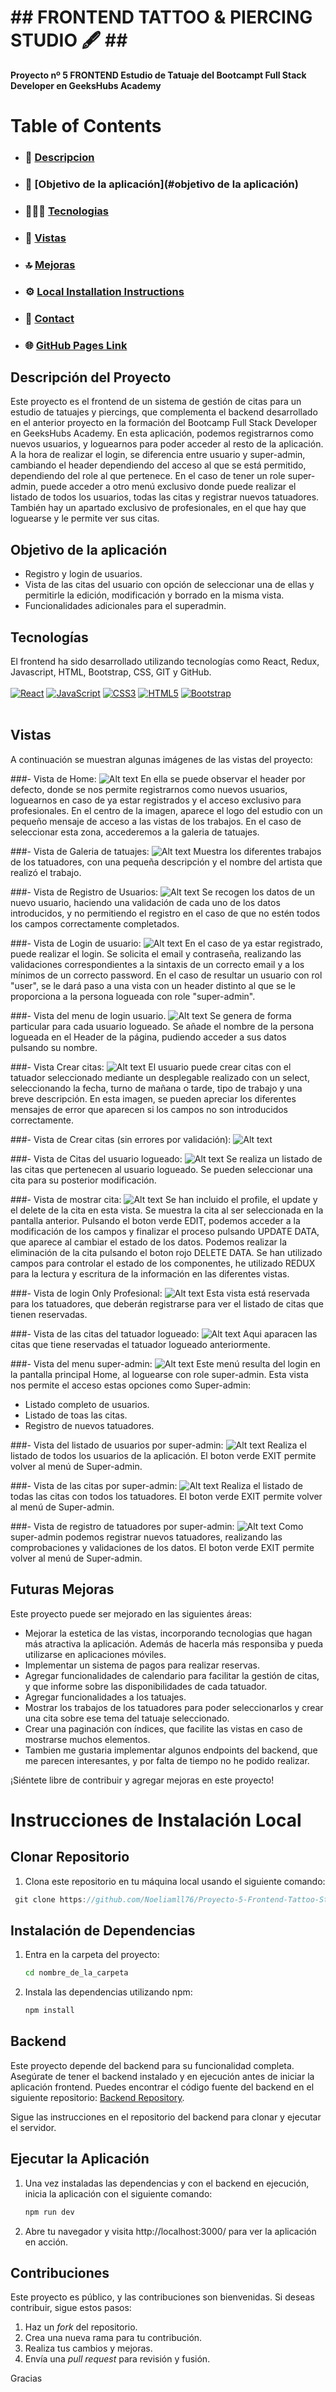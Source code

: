 

<h1> ## FRONTEND TATTOO & PIERCING STUDIO 🖋️ ##</h1>

**Proyecto nº 5 FRONTEND Estudio de Tatuaje del Bootcampt Full Stack Developer en GeeksHubs Academy**



# Table of Contents

- ### 🚀 [Descripcion](#descripcion)
- ### 🎯 [Objetivo de la aplicación](#objetivo de la aplicación)
- ### 👩🏽‍💻 [Tecnologias](#tecnologias)
- ### 👀 [Vistas](#vistas)
- ### 🔝 [Mejoras](#mejoras)
- ### ⚙️ [Local Installation Instructions](#local-installation-instructions)
- ### 📧 [Contact](#contact)
- ### 🌐 [GitHub Pages Link](#github-pages-link)


## Descripción del Proyecto

Este proyecto es el frontend de un sistema de gestión de citas para un estudio de tatuajes y piercings, que complementa el backend desarrollado en el anterior proyecto en la formación del Bootcamp Full Stack Developer en GeeksHubs Academy.
 En esta aplicación, podemos registrarnos como nuevos usuarios, y loguearnos para poder acceder al resto de la aplicación.
 A la hora de realizar el login, se diferencia entre usuario y super-admin, cambiando el header dependiendo del acceso al que se está permitido, dependiendo del role al que pertenece.
 En el caso de tener un role super-admin, puede acceder a otro menú exclusivo donde puede realizar el listado de todos los usuarios, todas las citas y registrar nuevos tatuadores.
 También hay un apartado exclusivo de profesionales, en el que hay que loguearse y le permite ver sus citas.


## Objetivo de la aplicación

- Registro y login de usuarios.
- Vista de las citas del usuario con opción de seleccionar una de ellas y permitirle la edición, modificación y borrado en la misma vista.
- Funcionalidades adicionales para el superadmin.


## Tecnologías

El frontend ha sido desarrollado utilizando tecnologías como React, Redux,  Javascript, HTML, Bootstrap, CSS, GIT y GitHub.
</br>
</br>
[![React](https://img.shields.io/badge/React-61DAFB?style=for-the-badge&logo=react&logoColor=white&labelColor=101010)]()
[![JavaScript](https://img.shields.io/badge/JavaScript-F7DF1E?style=for-the-badge&logo=javascript&logoColor=white&labelColor=101010)]()
[![CSS3](https://img.shields.io/badge/CSS3-1572B6?style=for-the-badge&logo=css3&logoColor=white&labelColor=101010)]()
[![HTML5](https://img.shields.io/badge/HTML5-E34F26?style=for-the-badge&logo=html5&logoColor=white&labelColor=101010)]()
[![Bootstrap](https://img.shields.io/badge/Bootstrap-7952B3?style=for-the-badge&logo=bootstrap&logoColor=white&labelColor=101010)]()
</br>
</br>

## Vistas

A continuación se muestran algunas imágenes de las vistas del proyecto:

###- Vista de Home:
![Alt text](image.png)
En ella se puede observar el header por defecto, donde se nos permite registrarnos como nuevos usuarios, loguearnos en caso de ya estar registrados y el acceso exclusivo para profesionales.
En el centro de la imagen, aparece el logo del estudio con un pequeño mensaje de acceso a las vistas de los trabajos. En el caso de seleccionar esta zona, accederemos a la galeria de tatuajes.

###- Vista de Galeria de tatuajes:
![Alt text](image-5.png)
Muestra los diferentes trabajos de los tatuadores, con una pequeña descripción y el nombre del artista que realizó el trabajo.

###- Vista de Registro de Usuarios:
![Alt text](image-1.png)
Se recogen los datos de un nuevo usuario, haciendo una validación de cada uno de los datos introducidos, y no permitiendo el registro en el caso de que no estén todos los campos correctamente completados.

###- Vista de Login de usuario:
![Alt text](image-2.png)
En el caso de ya estar registrado, puede realizar el login. 
Se solicita el email y contraseña, realizando las validaciones correspondientes a la sintaxis de un correcto email y a los mínimos de un correcto password. 
En el caso de resultar un usuario con rol "user", se le dará paso a una vista con un header distinto al que se le proporciona a la persona logueada con role "super-admin".


###- Vista del menu de login usuario. 
![Alt text](image-4.png)
Se genera de forma particular para cada usuario logueado. Se añade el nombre de la persona logueada en el Header de la página, pudiendo acceder a sus datos pulsando su nombre.

###- Vista Crear citas:
![Alt text](image-7.png)
El usuario puede crear citas con el tatuador seleccionado mediante un desplegable realizado con un select, seleccionando la fecha, turno de mañana o tarde, tipo de trabajo y una breve descripción.
En esta imagen, se pueden apreciar los diferentes mensajes de error que aparecen si los campos no son introducidos correctamente.

###- Vista de Crear citas (sin errores por validación):
![Alt text](image-8.png)


###- Vista de Citas del usuario logueado:
![Alt text](image-9.png)
Se realiza un listado de las citas que pertenecen al usuario logueado. Se pueden seleccionar una cita para su posterior modificación.

###- Vista de mostrar cita:
![Alt text](image-10.png)
Se han incluido el profile, el update y el delete de la cita en esta vista.
Se muestra la cita al ser seleccionada en la pantalla anterior. Pulsando el boton verde EDIT, podemos acceder a la modificación de los campos y finalizar el proceso pulsando UPDATE DATA, que aparece al cambiar el estado de los datos.
Podemos realizar la eliminación de la cita pulsando el boton rojo DELETE DATA.
Se han utilizado campos para controlar el estado de los componentes, he utilizado REDUX para la lectura y escritura de la información en las diferentes vistas.

###- Vista de login Only Profesional:
![Alt text](image-11.png)
Esta vista está reservada para los tatuadores, que deberán registrarse para ver el listado de citas que tienen reservadas.

###- Vista de las citas del tatuador logueado:
![Alt text](image-12.png)
Aqui aparacen las citas que tiene reservadas el tatuador logueado anteriormente.

###- Vista del menu super-admin:
![Alt text](image-3.png)
Este menú resulta del login en la pantalla principal Home, al loguearse con role super-admin.
Esta vista nos permite el acceso estas opciones como Super-admin:
  - Listado completo de usuarios.
  - Listado de toas las citas.
  - Registro de nuevos tatuadores.

###- Vista del listado de usuarios por super-admin:
![Alt text](image-13.png)
Realiza el listado de todos los usuarios de la aplicación.
El boton verde EXIT permite volver al menú de Super-admin.

###- Vista de las citas por super-admin:
![Alt text](image-14.png)
Realiza el listado de todas las citas con todos los tatuadores.
El boton verde EXIT permite volver al menú de Super-admin.

###- Vista de registro de tatuadores por super-admin:
![Alt text](image-15.png)
Como super-admin podemos registrar nuevos tatuadores, realizando las comprobaciones y validaciones de los datos.
El boton verde EXIT permite volver al menú de Super-admin.


## Futuras Mejoras

Este proyecto puede ser mejorado en las siguientes áreas:

- Mejorar la estetica de las vistas, incorporando tecnologias que hagan más atractiva la aplicación. Además de hacerla más responsiba y pueda utilizarse en aplicaciones móviles.
- Implementar un sistema de pagos para realizar reservas.
- Agregar funcionalidades de calendario para facilitar la gestión de citas, y que informe sobre las disponibilidades de cada tatuador. 
- Agregar funcionalidades a los tatuajes.
- Mostrar los trabajos de los tatuadores para poder seleccionarlos y crear una cita sobre ese tema del tatuaje seleccionado.
- Crear una paginación con índices, que facilite las vistas en caso de mostrarse muchos elementos.
- Tambien me gustaria implementar algunos endpoints del backend, que me parecen interesantes, y por falta de tiempo no he podido realizar.


¡Siéntete libre de contribuir y agregar mejoras en este proyecto!


# Instrucciones de Instalación Local

## Clonar Repositorio

1. Clona este repositorio en tu máquina local usando el siguiente comando:

```jsx
 git clone https://github.com/Noeliamll76/Proyecto-5-Frontend-Tattoo-Studio

```

## Instalación de Dependencias

1. Entra en la carpeta del proyecto:
    
    ```bash
    cd nombre_de_la_carpeta
    
    ```
    
2. Instala las dependencias utilizando npm:
    
    ```bash
    npm install
    
    ```


## Backend

Este proyecto depende del backend para su funcionalidad completa. Asegúrate de tener el backend instalado y en ejecución antes de iniciar la aplicación frontend. Puedes encontrar el código fuente del backend en el siguiente repositorio: [Backend Repository](https://github.com/Noeliamll76/Proyecto-4-Tatoo-Studio).

Sigue las instrucciones en el repositorio del backend para clonar y ejecutar el servidor.

## Ejecutar la Aplicación

1. Una vez instaladas las dependencias y con el backend en ejecución, inicia la aplicación con el siguiente comando:
    
    ```bash
    npm run dev
    ```
    
2. Abre tu navegador y visita http://localhost:3000/ para ver la aplicación en acción.

## Contribuciones

Este proyecto es público, y las contribuciones son bienvenidas. Si deseas contribuir, sigue estos pasos:

1. Haz un *fork* del repositorio.
2. Crea una nueva rama para tu contribución.
3. Realiza tus cambios y mejoras.
4. Envía una *pull request* para revisión y fusión.

Gracias
